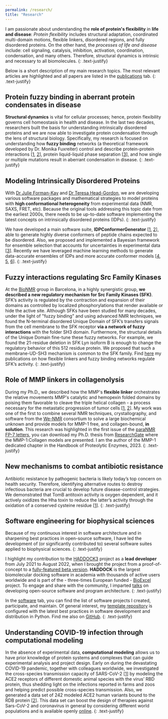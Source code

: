 ```yaml
---
permalink: /research/
title: "Research"
---
```


I am passionate about understanding the **role of protein's flexibility** in
**life and disease**: *Protein flexibility* includes structural adaptation,
coordinated multi-domain motions, flexible linkers, disordered regions, and
fully disordered proteins. On the other hand, the *processes of life and
disease* include: cell signaling, catalysis, inhibition, activation,
coordination, condensation, and many others. Therefore, structural dynamics is
intrinsic and necessary to all biomolecules.
{: .text-justify}

Below is a short description of my main research topics. The most relevant
articles are highlighted and all papers are listed in the
[publications](/publications) tab.
{: .text-justify}

## Protein fuzzy binding in aberrant protein condensates in disease

**Structural dynamics** is vital for cellular processes; hence, protein
flexibility governs cell homeostasis in health and disease. In the last two
decades, researchers built the basis for understanding intrinsically disordered
proteins and we are now able to investigate protein condensation through the
lens of structural biology. Specifically, my research is focused on
understanding how **fuzzy binding** networks (a theoretical framework developed
by Dr. Monika Fuxreiter) control and describe protein-protein interactions [<a href="https://pubmed.ncbi.nlm.nih.gov/36416856/" >1</a>,
<a href="https://academic.oup.com/nar/advance-article/doi/10.1093/nar/gkad214/7092913">2</a>],
protein liquid-liquid phase separation [<a href="https://www.nature.com/articles/s41467-023-37017-7">3</a>], and how
single or multiple mutations result in aberrant condensation in disease.
{: .text-justify}

## Modeling Intrinsically Disordered Proteins

With [Dr Julie Forman-Kay][jfk] and [Dr Teresa Head-Gordon][thg], we are
developing various software packages and mathematical strategies to model
proteins with **high conformational heterogeneity** from experimental data (NMR,
SAXS, FRET, etc). Because the original tools addressing this topic date from the
earliest 2000s, there needs to be up-to-date software implementing the latest
concepts on intrinsically disordered proteins (IDPs).
{: .text-justify}

We have developed a main software suite, **IDPConformerGenerator** [<a
href="https://pubmed.ncbi.nlm.nih.gov/36030416/">1</a>, <a
href="https://github.com/julie-forman-kay-lab/IDPConformerGenerator">2</a>],
able to generate highly diverse conformers of peptide chains expected to be
disordered. Also, we proposed and implemented a Bayesian framework for ensemble
selection that accounts for uncertainties in experimental data [<a
href="https://pubmed.ncbi.nlm.nih.gov/32775701/">3</a>]. Recently we have
leveraged machine learning methods to generate data-accurate ensembles of IDPs
and more accurate conformer models [<a
href="https://arxiv.org/abs/2206.12667">4</a>, <a
href="https://pubmed.ncbi.nlm.nih.gov/36749957/">5</a>, <a
href="https://pubmed.ncbi.nlm.nih.gov/35213160/">6</a>].
{: .text-justify}

## Fuzzy interactions regulating Src Family Kinases

At the [BioNMR][biu] group in Barcelona, in a highly synergistic group, **we described a
new regulatory mechanism for Src Family Kinases (SFK)**. SFK’s activity is
regulated by the contraction and expansion of their domains as controlled by
localized phosphorylations that render available or hide the active site.
Although SFKs have been studied for many decades, under the light of "fuzzy
binding" and using advanced NMR techniques, we found the N-terminal disordered
Unique Domain of SFK’s transfers signals from the cell membrane to the SFK
receptor **via a network of fuzzy interactions** with the folder SH3 domain.
Furthermore, the structural details of the Unique Domain fine-tune these fuzzy
networks. For example, we found the 21-residue deletion in SFK Lyn isoform B is
enough to change the regulatory behavior of this 512 residue protein. We
proposed that such a membrane-UD-SH3 mechanism is common to the SFK family. Find
[here](https://www.ncbi.nlm.nih.gov/sites/myncbi/1dkYa-8A5mxg6B/collections/62652072/public/)
my publications on how flexible linkers and fuzzy binding networks regulate
SFK’s activity.
{: .text-justify}

## Role of MMP linkers in collagenolysis

During my Ph.D., we described how the MMP's **flexible linker** orchestrates the
relative movements MMP's catalytic and hemopexin folded domains by poising them
favorable to cleave the triple helical collagen - a process necessary for the
metastatic progression of tumor cells
[<a href="https://doi.org/10.1016/j.febslet.2011.09.020" >1</a>, <a
href="https://doi.org/10.1074/jbc.M113.477240" >2</a>].
My work was one of the first to combine several NMR techniques, crystallography,
and software from the [We-NMR][wenmr] consortium to solve a large biochemical
unknown and provide models for MMP-1 free, and collagen-bound, **in solution**. This
research was highlighted in the first issue of the [paraNMR FP-7
letters][paraNMR], you can download my Ph.D. thesis from [ResearchGate][phd]
where the MMP-1:Collagen models are presented. I am the author of the MMP-1
dedicated chapter in the Handbook of Proteolytic Enzymes, 2023.
{: .text-justify}

## New mechanisms to combat antibiotic resistance

Antibiotic resistance by pathogenic bacteria is likely today’s top concern on
health security. Therefore, identifying alternative routes to destroy infectious
bacteria are crucial to develop future disease-control strategies. We
demonstrated that TomB antitoxin activity is oxygen dependent, and it actively
oxidizes the Hha toxin to reduce the latter’s activity through the oxidation of
a conserved cysteine residue [<a
href="https://www.nature.com/articles/ncomms13634">1</a>].
{: .text-justify}

## Software engineering for biophysical sciences

Because of my continuous interest in software architecture and in sharpening
best practices in open-source software, I have led the development of (or
significantly contributed to) several software suites applied to biophysical
sciences.
{: .text-justify}

I highlight my contribution to the [HADDOCK3][hd3] project as a **lead
developer** from July 2021 to August 2022, when I brought the project from a
proof-of-concept to a [fully-featured beta version](hd3jmct). **HADDOCK** is the
largest biomolecular docking software in academia with thousands of active users
worldwide and is part of the - three-times European funded - [BioExcel][biox]
project. To engage and share with the community, I imparted
[talks](/software/#talks) on developing open-source software and program
architecture.
{: .text-justify}

In the [software](/software) tab, you can find the list of software projects I
created, participate, and maintain. Of general interest, my [template
repository][pps] is configured with the latest best practices in software
development and distribution in Python. Find me also on [GitHub][jmctgit].
{: .text-justify}

## Understanding COVID-19 infection through computational modeling

In the absence of experimental data, **computational modeling** allows us to have
prior knowledge of protein systems and complexes that can guide experimental
analysis and project design. Early on during the devastating COVID-19 pandemic,
together with colleagues worldwide, we investigated the cross-species
transmission capacity of SARS-CoV-2 [<a
href="https://journals.plos.org/ploscompbiol/article?id=10.1371/journal.pcbi.1008449">1</a>]
by modeling the ACE2 receptors of different domestic animal species with the
virus’ RBD protein, thus shedding light on the infections reported in farms and
zoos and helping predict possible cross-species transmission. Also, we generated
a data set of 242 modeled ACE2 human variants bound to the RDB protein [<a
href="https://www.nature.com/articles/s41597-020-00652-6">2</a>]. This data set
can boost the design of therapies against Sars-CoV-2 and coronavirus in general
by considering different world populations and is available openly <a
href="https://kastritislab.github.io/human-ace2-variants/">online</a>.
{: .text-justify}


[jmctgit]: https://github.com/joaomcteixeira
[hd3]: https://github.com/haddocking/haddock3 "HADDOCK3"
[hd3jmct]: https://github.com/joaomcteixeira/haddock3/tree/16f9d2022ff1445242c28e5798d70809ac2799a2
[biox]: https://bioexcel.eu/ "BioExcel"
[pps]: https://github.com/joaomcteixeira/python-project-skeleton "Python-project-skeleton"
[pubmedidp]: https://www.ncbi.nlm.nih.gov/sites/myncbi/1dkYa-8A5mxg6B/collections/62597534/public/
[jfk]: http://biochemistry.utoronto.ca/person/julie-d-forman-kay/  "Dr Julie Forman-Kay"
[thg]: https://thglab.berkeley.edu/ "Teresa Head-Gordon"
[phd]: http://bit.ly/jmctPhDThesis "PhD Thesis"
[paraNMR]: https://drive.google.com/file/d/1pX56zTt4AyYNVdooSSJU0mlsq-7tVQQI
[wenmr]: https://www.wenmr.eu/ "WeNMR"
[biu]: http://bionmr.ub.edu/index.php "BioNMR UB"
